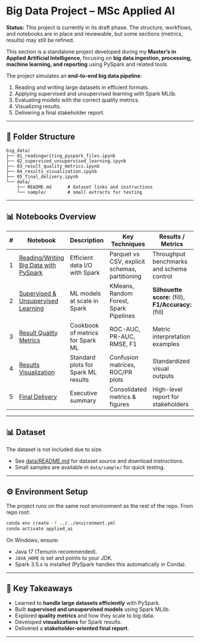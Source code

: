 # Big Data Project – MSc Applied AI

**Status:** This project is currently in its draft phase. The structure, workflows, and notebooks are in place and reviewable, but some sections (metrics, results) may still be refined. 

This section is a standalone project developed during my **Master’s in Applied Artificial Intelligence**, focusing on **big data ingestion, processing, machine learning, and reporting** using PySpark and related tools.

The project simulates an **end-to-end big data pipeline**:  
1. Reading and writing large datasets in efficient formats.  
2. Applying supervised and unsupervised learning with Spark MLlib.  
3. Evaluating models with the correct quality metrics.  
4. Visualizing results.  
5. Delivering a final stakeholder report.  

---

## 📂 Folder Structure

```
big_data/
├── 01_readingwriting_pyspark_files.ipynb
├── 02_supervised_unsupervised_learning.ipynb
├── 03_result_quality_metrics.ipynb
├── 04_results_visualization.ipynb
├── 05_final_delivery.ipynb
└── data/
    ├── README.md      # dataset links and instructions
    └── sample/        # small extracts for testing
```

---

## 📊 Notebooks Overview

| # | Notebook | Description | Key Techniques | Results / Metrics |
|---|----------|-------------|----------------|------------------|
| 1 | [Reading/Writing Big Data with PySpark](01_readingwriting_pyspark_files.ipynb) | Efficient data I/O with Spark | Parquet vs CSV, explicit schemas, partitioning | Throughput benchmarks and schema control |
| 2 | [Supervised & Unsupervised Learning](02_supervised_unsupervised_learning.ipynb) | ML models at scale in Spark | KMeans, Random Forest, Spark Pipelines | **Silhouette score:** (fill), **F1/Accuracy:** (fill) |
| 3 | [Result Quality Metrics](03_result_quality_metrics.ipynb) | Cookbook of metrics for Spark ML | ROC-AUC, PR-AUC, RMSE, F1 | Metric interpretation examples |
| 4 | [Results Visualization](04_results_visualization.ipynb) | Standard plots for Spark ML results | Confusion matrices, ROC/PR plots | Standardized visual outputs |
| 5 | [Final Delivery](05_final_delivery.ipynb) | Executive summary | Consolidated metrics & figures | High-level report for stakeholders |

---

## 📊 Dataset
The dataset is not included due to size.  

- See [data/README.md](data/README.md) for dataset source and download instructions.  
- Small samples are available in `data/sample/` for quick testing.  

---

## ⚙️ Environment Setup

The project runs on the same root environment as the rest of the repo. From repo root:

```bash
conda env create -f ../../environment.yml
conda activate applied_ai
```

On Windows, ensure:  
- Java 17 (Temurin recommended).  
- `JAVA_HOME` is set and points to your JDK.  
- Spark 3.5.x is installed (PySpark handles this automatically in Conda).  

---

## 📌 Key Takeaways
- Learned to **handle large datasets efficiently** with PySpark.  
- Built **supervised and unsupervised models** using Spark MLlib.  
- Explored **quality metrics** and how they scale to big data.  
- Developed **visualizations** for Spark results.  
- Delivered a **stakeholder-oriented final report**.  

---
